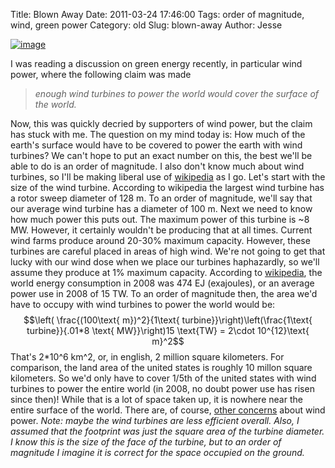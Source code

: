 Title: Blown Away
Date: 2011-03-24 17:46:00
Tags: order of magnitude, wind, green power
Category: old
Slug: blown-away
Author: Jesse


[![image](http://2.bp.blogspot.com/-NFVShpYzscc/TYutYtPSIVI/AAAAAAAAAEM/vRA8KbFV6tc/s200/wind-turbine-2.jpg)](http://2.bp.blogspot.com/-NFVShpYzscc/TYutYtPSIVI/AAAAAAAAAEM/vRA8KbFV6tc/s1600/wind-turbine-2.jpg)

I was reading a discussion on green energy recently, in particular wind
power, where the following claim was made

> *enough wind turbines to power the world would cover the surface of
> the world.*

Now, this was quickly decried by supporters of wind power, but the claim
has stuck with me. The question on my mind today is: How much of the
earth's surface would have to be covered to power the earth with wind
turbines? We can't hope to put an exact number on this, the best we'll
be able to do is an order of magnitude. I also don't know much about
wind turbines, so I'll be making liberal use of
[wikipedia](http://en.wikipedia.org/wiki/Wind_turbine) as I go. Let's
start with the size of the wind turbine. According to wikipedia the
largest wind turbine has a rotor sweep diameter of 128 m. To an order of
magnitude, we'll say that our average wind turbine has a diameter of 100
m. Next we need to know how much power this puts out. The maximum power
of this turbine is \~8 MW. However, it certainly wouldn't be producing
that at all times. Current wind farms produce around 20-30% maximum
capacity. However, these turbines are careful placed in areas of high
wind. We're not going to get that lucky with our wind dose when we place
our turbines haphazardly, so we'll assume they produce at 1% maximum
capacity. According to
[wikipedia](http://en.wikipedia.org/wiki/World_energy_resources_and_consumption),
the world energy consumption in 2008 was 474 EJ (exajoules), or an
average power use in 2008 of 15 TW. To an order of magnitude then, the
area we'd have to occupy with wind turbines to power the world would be:
$$\left( \frac{(100\text{ m})^2}{1\text{
turbine}}\right)\left(\frac{1\text{ turbine}}{.01*8 \text{
MW}}\right)15 \text{TW} = 2\cdot 10^{12}\text{ m}^2$$ That's
2*10^6 km^2, or, in english, 2 million square kilometers. For
comparison, the land area of the united states is roughly 10 millon
square kilometers. So we'd only have to cover 1/5th of the united states
with wind turbines to power the entire world (in 2008, no doubt power
use has risen since then)! While that is a lot of space taken up, it is
nowhere near the entire surface of the world. There are, of course,
[other concerns](http://xkcd.com/556/) about wind power. *Note: maybe
the wind turbines are less efficient overall. Also, I assumed that the
footprint was just the square area of the turbine diameter. I know this
is the size of the face of the turbine, but to an order of magnitude I
imagine it is correct for the space occupied on the ground.*
